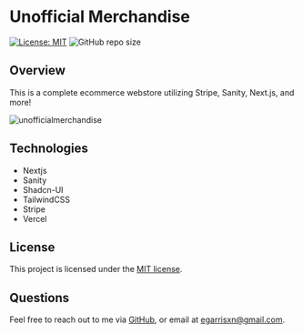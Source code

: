 # Unofficial Merchandise

[![License: MIT](https://img.shields.io/badge/License-MIT-yellow.svg)](https://opensource.org/licenses/MIT) ![GitHub repo size](https://img.shields.io/github/repo-size/egarrisxn/unofficial-merchandise)

## Overview

This is a complete ecommerce webstore utilizing Stripe, Sanity, Next.js, and more!

![unofficialmerchandise](https://github.com/egarrisxn/unofficial-merchandise/assets/126130230/5e99b3bb-1584-4c2f-9143-7f00080ca185)

## Technologies

- Nextjs
- Sanity
- Shadcn-UI
- TailwindCSS
- Stripe
- Vercel

## License

This project is licensed under the [MIT license](https://opensource.org/licenses/MIT).

## Questions

Feel free to reach out to me via [GitHub](https://github.com/EGARRISXN), or email at egarrisxn@gmail.com.